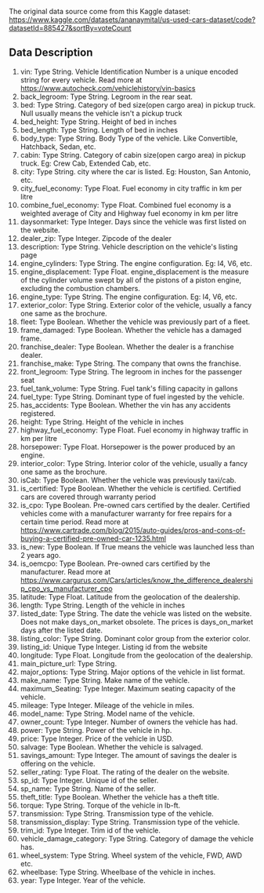 The original data source come from this Kaggle dataset: https://www.kaggle.com/datasets/ananaymital/us-used-cars-dataset/code?datasetId=885427&sortBy=voteCount

## Data Description

1. vin: Type String. Vehicle Identification Number is a unique encoded string for every vehicle. Read more at https://www.autocheck.com/vehiclehistory/vin-basics
2. back_legroom: Type String. Legroom in the rear seat.
3. bed: Type String. Category of bed size(open cargo area) in pickup truck. Null usually means the vehicle isn't a pickup truck
4. bed_height: Type String. Height of bed in inches
5. bed_length: Type String. Length of bed in inches
6. body_type: Type String. Body Type of the vehicle. Like Convertible, Hatchback, Sedan, etc.
7. cabin: Type String. Category of cabin size(open cargo area) in pickup truck. Eg: Crew Cab, Extended Cab, etc.
8. city: Type String. city where the car is listed. Eg: Houston, San Antonio, etc.
9. city_fuel_economy: Type Float. Fuel economy in city traffic in km per litre
10. combine_fuel_economy: Type Float. Combined fuel economy is a weighted average of City and Highway fuel economy in km per litre
11. daysonmarket: Type Integer. Days since the vehicle was first listed on the website.
12. dealer_zip: Type Integer. Zipcode of the dealer
13. description: Type String. Vehicle description on the vehicle's listing page
14. engine_cylinders: Type String. The engine configuration. Eg: I4, V6, etc.
15. engine_displacement: Type Float. engine_displacement is the measure of the cylinder volume swept by all of the pistons of a piston engine, excluding the combustion chambers.
16. engine_type: Type String. The engine configuration. Eg: I4, V6, etc.
17. exterior_color: Type String. Exterior color of the vehicle, usually a fancy one same as the brochure.
18. fleet: Type Boolean. Whether the vehicle was previously part of a fleet.
19. frame_damaged: Type Boolean. Whether the vehicle has a damaged frame.
20. franchise_dealer: Type Boolean. Whether the dealer is a franchise dealer.
21. franchise_make: Type String. The company that owns the franchise.
22. front_legroom: Type String. The legroom in inches for the passenger seat
23. fuel_tank_volume: Type String. Fuel tank's filling capacity in gallons
24. fuel_type: Type String. Dominant type of fuel ingested by the vehicle.
25. has_accidents: Type Boolean. Whether the vin has any accidents registered.
26. height: Type String. Height of the vehicle in inches
27. highway_fuel_economy: Type Float. Fuel economy in highway traffic in km per litre
28. horsepower: Type Float. Horsepower is the power produced by an engine.
29. interior_color: Type String. Interior color of the vehicle, usually a fancy one same as the brochure.
30. isCab: Type Boolean. Whether the vehicle was previously taxi/cab.
31. is_certified: Type Boolean. Whether the vehicle is certified. Certified cars are covered through warranty period
32. is_cpo: Type Boolean. Pre-owned cars certified by the dealer. Certified vehicles come with a manufacturer warranty for free repairs for a certain time period. Read more at https://www.cartrade.com/blog/2015/auto-guides/pros-and-cons-of-buying-a-certified-pre-owned-car-1235.html
33. is_new: Type Boolean. If True means the vehicle was launched less than 2 years ago.
34. is_oemcpo: Type Boolean. Pre-owned cars certified by the manufacturer. Read more at https://www.cargurus.com/Cars/articles/know_the_difference_dealership_cpo_vs_manufacturer_cpo
35. latitude: Type Float. Latitude from the geolocation of the dealership.
36. length: Type String. Length of the vehicle in inches
37. listed_date: Type String. The date the vehicle was listed on the website. Does not make days_on_market obsolete. The prices is days_on_market days after the listed date.
38. listing_color: Type String. Dominant color group from the exterior color.
39. listing_id: Unique Type Integer. Listing id from the website
40. longitude: Type Float. Longitude from the geolocation of the dealership.
41. main_picture_url: Type String.
42. major_options: Type String. Major options of the vehicle in list format.
43. make_name: Type String. Make name of the vehicle.
44. maximum_Seating: Type Integer. Maximum seating capacity of the vehicle.
45. mileage: Type Integer. Mileage of the vehicle in miles.
46. model_name: Type String. Model name of the vehicle.
47. owner_count: Type Integer. Number of owners the vehicle has had.
48. power: Type String. Power of the vehicle in hp.
49. price: Type Integer. Price of the vehicle in USD.
50. salvage: Type Boolean. Whether the vehicle is salvaged.
51. savings_amount: Type Integer. The amount of savings the dealer is offering on the vehicle.
52. seller_rating: Type Float. The rating of the dealer on the website.
53. sp_id: Type Integer. Unique id of the seller.
54. sp_name: Type String. Name of the seller.
55. theft_title: Type Boolean. Whether the vehicle has a theft title.
56. torque: Type String. Torque of the vehicle in lb-ft.
57. transmission: Type String. Transmission type of the vehicle.
58. transmission_display: Type String. Transmission type of the vehicle.
59. trim_id: Type Integer. Trim id of the vehicle.
60. vehicle_damage_category: Type String. Category of damage the vehicle has.
61. wheel_system: Type String. Wheel system of the vehicle, FWD, AWD etc. 
62. wheelbase: Type String. Wheelbase of the vehicle in inches.
63. year: Type Integer. Year of the vehicle.